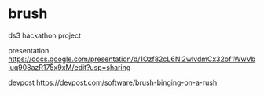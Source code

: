 # brush
ds3 hackathon project


presentation
https://docs.google.com/presentation/d/1Ozf82cL6Nl2wlvdmCx32of1WwVbiuq908azR175x9xM/edit?usp=sharing

devpost
https://devpost.com/software/brush-binging-on-a-rush

